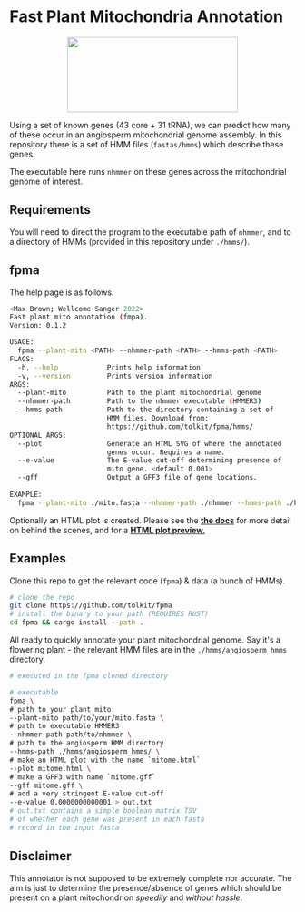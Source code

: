 # Fast Plant Mitochondria Annotation

<p align="center">
    <img width="300" height="132" src="https://www.darwintreeoflife.org/wp-content/themes/dtol/dist/assets/gfx/dtol-logo-round.png">
</p>

Using a set of known genes (43 core + 31 tRNA), we can predict how many of these occur in an angiosperm mitochondrial genome assembly. In this repository there is a set of HMM files (`fastas/hmms`) which describe these genes.

The executable here runs `nhmmer` on these genes across the mitochondrial genome of interest.

## Requirements

You will need to direct the program to the executable path of `nhmmer`, and to a directory of HMMs (provided in this repository under `./hmms/`).

## fpma

The help page is as follows.

```bash
<Max Brown; Wellcome Sanger 2022>
Fast plant mito annotation (fmpa).
Version: 0.1.2

USAGE:
  fpma --plant-mito <PATH> --nhmmer-path <PATH> --hmms-path <PATH>
FLAGS:
  -h, --help            Prints help information
  -v, --version         Prints version information
ARGS:
  --plant-mito          Path to the plant mitochondrial genome
  --nhmmer-path         Path to the nhmmer executable (HMMER3)
  --hmms-path           Path to the directory containing a set of
                        HMM files. Download from:
                        https://github.com/tolkit/fpma/hmms/
OPTIONAL ARGS:
  --plot                Generate an HTML SVG of where the annotated
                        genes occur. Requires a name.
  --e-value             The E-value cut-off determining presence of
                        mito gene. <default 0.001>
  --gff                 Output a GFF3 file of gene locations.
                  
EXAMPLE:
  fpma --plant-mito ./mito.fasta --nhmmer-path ./nhmmer --hmms-path ./hmms/angiosperm_hmms/
```

Optionally an HTML plot is created. Please see the <b><a href="https://tolkit.github.io/fpma/">the docs</a></b> for more detail on behind the scenes, and for a <b><a href="https://tolkit.github.io/fpma/fpma/mitome.html">HTML plot preview.</a></b>

## Examples

Clone this repo to get the relevant code (`fpma`) & data (a bunch of HMMs).

```bash
# clone the repo
git clone https://github.com/tolkit/fpma
# install the binary to your path (REQUIRES RUST)
cd fpma && cargo install --path .
```

All ready to quickly annotate your plant mitochondrial genome. Say it's a flowering plant - the relevant HMM files are in the `./hmms/angiosperm_hmms` directory.

```bash
# executed in the fpma cloned directory

# executable
fpma \
# path to your plant mito
--plant-mito path/to/your/mito.fasta \
# path to executable HMMER3
--nhmmer-path path/to/nhmmer \
# path to the angiosperm HMM directory
--hmms-path ./hmms/angiosperm_hmms/ \
# make an HTML plot with the name `mitome.html`
--plot mitome.html \
# make a GFF3 with name `mitome.gff`
--gff mitome.gff \
# add a very stringent E-value cut-off
--e-value 0.0000000000001 > out.txt
# out.txt contains a simple boolean matrix TSV
# of whether each gene was present in each fasta
# record in the input fasta
```

## Disclaimer

This annotator is not supposed to be extremely complete nor accurate. The aim is just to determine the presence/absence of genes which should be present on a plant mitochondrion *speedily* and *without hassle*. 
